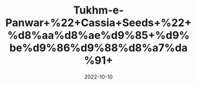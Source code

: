---
title: 'Tukhm-e-Panwar+%22+Cassia+Seeds+%22+%d8%aa%d8%ae%d9%85+%d9%be%d9%86%d9%88%d8%a7%da%91+'
date: '2022-10-10' 
metatag: '' 
inventory: '0' 
draft: false 
# meta description 
shortDescripton: 'This+herb+has+an+obvious+effect+on+the+prevention+and+treatment+of+various+eye+diseases%2c+high+blood+pressure%2c+high+cholesterol+and+constipation'
description: 'Seed'
longdescription: ''
featured: True
# product Price
price: '60.0'
# Product Short Description
shortDescription: 'This+herb+has+an+obvious+effect+on+the+prevention+and+treatment+of+various+eye+diseases%2c+high+blood+pressure%2c+high+cholesterol+and+constipation'
productID: '529DECED-1D25-ED11-9968-005056B3A416'
type: 'products'
category: 'Seed' 
thumnailproduct: 'https://eraconnect.blob.core.windows.net/product-images/aminsaddiquidawakhana/529DECED-1D25-ED11-9968-005056B3A416.webp' 
images:
  - image: 'https://eraconnect.blob.core.windows.net/product-images/aminsaddiquidawakhana/529DECED-1D25-ED11-9968-005056B3A416.webp'  
Variants:
---
